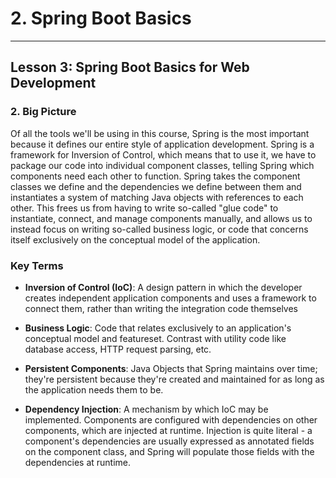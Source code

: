 # 2. Spring Boot Basics 
___

## Lesson 3: Spring Boot Basics for Web Development 

### 2. Big Picture



Of all the tools we'll be using in this course, Spring is the most important because it defines our entire style of application development. Spring is a framework for Inversion of Control, which means that to use it, we have to package our code into individual component classes, telling Spring which components need each other to function. Spring takes the component classes we define and the dependencies we define between them and instantiates a system of matching Java objects with references to each other. This frees us from having to write so-called "glue code" to instantiate, connect, and manage components manually, and allows us to instead focus on writing so-called business logic, or code that concerns itself exclusively on the conceptual model of the application.

### Key Terms
* **Inversion of Control (IoC)**: A design pattern in which the developer creates independent application components and uses a framework to connect them, rather than writing the integration code themselves 
* **Business Logic**: Code that relates exclusively to an application's conceptual model and featureset. Contrast with utility code like database access, HTTP request parsing, etc. 

* **Persistent Components**: Java Objects that Spring maintains over time; they're persistent because they're created and maintained for as long as the application needs them to be. 

* **Dependency Injection**: A mechanism by which IoC may be implemented. Components are configured with dependencies on other components, which are injected at runtime. Injection is quite literal - a component's dependencies are usually expressed as annotated fields on the component class, and Spring will populate those fields with the dependencies at runtime.

